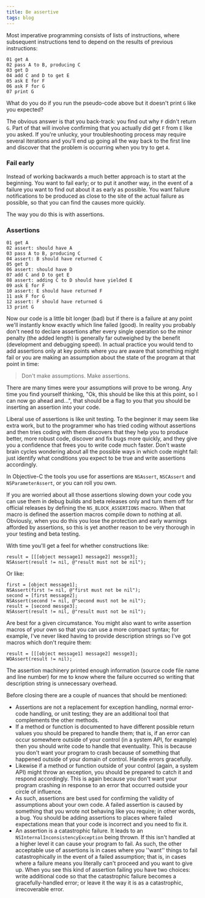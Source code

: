 ```yaml
---
title: Be assertive
tags: blog
---
```


Most imperative programming consists of lists of instructions, where subsequent instructions tend to depend on the results of previous instructions:

    01 get A
    02 pass A to B, producing C
    03 get D
    04 add C and D to get E
    05 ask E for F
    06 ask F for G
    07 print G

What do you do if you run the pseudo-code above but it doesn't print `G` like you expected?

The obvious answer is that you back-track: you find out why `F` didn't return `G`. Part of that will involve confirming that you actually did get `F` from `E` like you asked. If you're unlucky, your troubleshooting process may require several iterations and you'll end up going all the way back to the first line and discover that the problem is occurring when you try to get `A`.

### Fail early

Instead of working backwards a much better approach is to start at the beginning. You want to fail early; or to put it another way, in the event of a failure you want to find out about it as early as possible. You want failure notifications to be produced as close to the site of the actual failure as possible, so that you can find the causes more quickly.

The way you do this is with assertions.

### Assertions

    01 get A
    02 assert: should have A
    03 pass A to B, producing C
    04 assert: B should have returned C
    05 get D
    06 assert: should have D
    07 add C and D to get E
    08 assert: adding C to D should have yielded E
    09 ask E for F
    10 assert: E should have returned F
    11 ask F for G
    12 assert: F should have returned G
    13 print G

Now our code is a little bit longer (bad) but if there is a failure at any point we'll instantly know exactly which line failed (good). In reality you probably don't need to declare assertions after every single operation so the minor penalty (the added length) is generally far outweighed by the benefit (development and debugging speed). In actual practice you would tend to add assertions only at key points where you are aware that something might fail or you are making an assumption about the state of the program at that point in time:

> Don't make assumptions. Make assertions.

There are many times were your assumptions will prove to be wrong. Any time you find yourself thinking, "Ok, this should be like this at this point, so I can now go ahead and...", that should be a flag to you that you should be inserting an assertion into your code.

Liberal use of assertions is like unit testing. To the beginner it may seem like extra work, but to the programmer who has tried coding without assertions and then tries coding with them discovers that they help you to produce better, more robust code, discover and fix bugs more quickly, and they give you a confidence that frees you to write code much faster. Don't waste brain cycles wondering about all the possible ways in which code might fail: just identify what conditions you expect to be true and write assertions accordingly.

In Objective-C the tools you use for assertions are `NSAssert`, `NSCAssert` and `NSParameterAssert`, or you can roll you own.

If you are worried about all those assertions slowing down your code you can use them in debug builds and beta releases only and turn them off for official releases by defining the `NS_BLOCK_ASSERTIONS` macro. When that macro is defined the assertion macros compile down to nothing at all. Obviously, when you do this you lose the protection and early warnings afforded by assertions, so this is yet another reason to be very thorough in your testing and beta testing.

With time you'll get a feel for whether constructions like:

    result = [[[object message1] message2] messge3];
    NSAssert(result != nil, @"result must not be nil");

Or like:

    first = [object message1];
    NSAssert(first != nil, @"first must not be nil");
    second = [first message2];
    NSAssert(second != nil, @"second must not be nil");
    result = [second messge3];
    NSAssert(result != nil, @"result must not be nil");

Are best for a given circumstance. You might also want to write assertion macros of your own so that you can use a more compact syntax; for example, I've never liked having to provide description strings so I've got macros which don't require them:

    result = [[[object message1] message2] messge3];
    WOAssert(result != nil);

The assertion machinery printed enough information (source code file name and line number) for me to know where the failure occurred so writing that description string is unnecessary overhead.

Before closing there are a couple of nuances that should be mentioned:

-   Assertions are not a replacement for exception handling, normal error-code handling, or unit testing; they are an additional tool that complements the other methods.
-   If a method or function is documented to have different possible return values you should be prepared to handle them; that is, if an error can occur somewhere outside of your control (in a system API, for example) then you should write code to handle that eventuality. This is because you don't want your program to crash because of something that happened outside of your domain of control. Handle errors gracefully.
-   Likewise if a method or function outside of your control (again, a system API) might throw an exception, you should be prepared to catch it and respond accordingly. This is again because you don't want your program crashing in response to an error that occurred outside your circle of influence.
-   As such, assertions are best used for confirming the validity of assumptions about your own code. A failed assertion is caused by something that you wrote not behaving like you require; in other words, a bug. You should be adding assertions to places where failed expectations mean that your code is incorrect and you need to fix it.
-   An assertion is a catastrophic failure. It leads to an `NSInternalInconsistencyException` being thrown. If this isn't handled at a higher level it can cause your program to fail. As such, the other acceptable use of assertions is in cases where you ''want'' things to fail catastrophically in the event of a failed assumption; that is, in cases where a failure means you literally can't proceed and you want to give up. When you see this kind of assertion failing you have two choices: write additional code so that the catastrophic failure becomes a gracefully-handled error; or leave it the way it is as a catastrophic, irrecoverable error.
